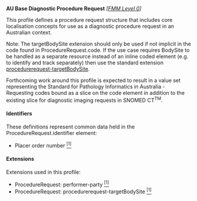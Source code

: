 **AU Base Diagnostic Procedure Request** *[[FMM Level 0](guidance.html)]*

This profile defines a procedure request structure that includes core localisation concepts for use as a diagnostic procedure request in an Australian context.

Note: The targetBodySite extension should only be used if not implicit in the code found in ProcedureRequest.code. If the use case requires BodySite to be handled as a separate resource instead of an inline coded element (e.g. to identify and track separately) then use the standard extension [procedurerequest-targetBodySite](http://hl7.org/fhir/STU3/extension-procedurerequest-targetbodysite.html). 

Forthcoming work around this profile is expected to result in a value set representing the Standard for Pathology Informatics in Australia - Requesting codes bound as a slice on the code element in addition to the existing slice for diagnostic imaging requests in SNOMED CT<sup>TM</sup>.

#### Identifiers
These definitions represent common data held in the ProcedureRequest.identifier element:
* Placer order number [<sup>[1]</sup>](https://confluence.hl7australia.com/display/OOADRM20181/5+Observation+Ordering#id-5ObservationOrdering-5.4.1.2ORC-2Placerordernumber(EI)00216)

#### Extensions
Extensions used in this profile:
* ProcedureRequest: performer-party [<sup>[1]</sup>](http://build.fhir.org/ig/hl7au/au-fhir-base/StructureDefinition-performer-party.html)
* ProcedureRequest: procedurerequest-targetBodySite [<sup>[1]</sup>](http://hl7.org/fhir/STU3/extension-procedurerequest-targetbodysite.html)
<!-- * ProcedureRequest: patientInstruction [<sup>[1]</sup>](http://hl7.org/fhir/4.0/StructureDefinition/extension-ServiceRequest.patientInstruction.html)  -->
